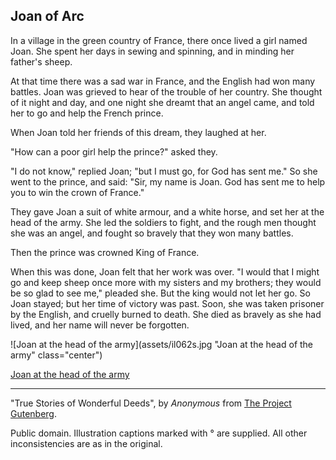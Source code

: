 ## Joan of Arc

In a village in the green country of France, there once lived a girl
named Joan. She spent her days in sewing and spinning, and in minding
her father's sheep.

At that time there was a sad war in France, and the English had won many
battles. Joan was grieved to hear of the trouble of her country. She
thought of it night and day, and one night she dreamt that an angel
came, and told her to go and help the French prince.

When Joan told her friends of this dream, they laughed at her.

"How can a poor girl help the prince?" asked they.

"I do not know," replied Joan; "but I must go, for God has sent me." So
she went to the prince, and said: "Sir, my name is Joan. God has sent me
to help you to win the crown of France."

They gave Joan a suit of white armour, and a white horse, and set her at
the head of the army. She led the soldiers to fight, and the rough men
thought she was an angel, and fought so bravely that they won many
battles.

Then the prince was crowned King of France.

When this was done, Joan felt that her work was over. "I would that I
might go and keep sheep once more with my sisters and my brothers; they
would be so glad to see me," pleaded she. But the king would not let her
go. So Joan stayed; but her time of victory was past. Soon, she was
taken prisoner by the English, and cruelly burned to death. She died as
bravely as she had lived, and her name will never be forgotten.

![Joan at the head of the army](assets/il062s.jpg "Joan at the head of the army" class="center")

[Joan at the head of the army](assets/il062x.jpg)

----

"True Stories of Wonderful Deeds", by *Anonymous* from [The Project Gutenberg](http://www.gutenberg.org/).

Public domain. Illustration captions marked with ° are supplied. All other inconsistencies are as in the original.
